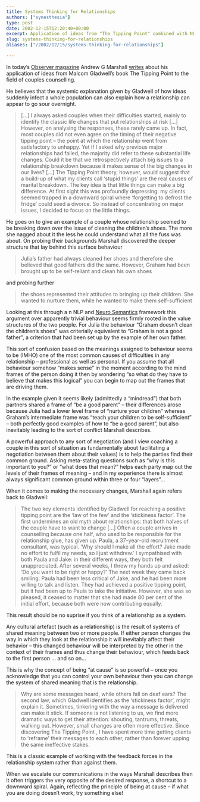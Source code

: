```yaml
---
title: Systems Thinking for Relationships
authors: ["synesthesia"]
type: post
date: 2002-12-15T12:20:40+00:00
excerpt: Application of ideas from "The Tipping Point" combined with NLP to resolving relationship conflicts
slug: systems-thinking-for-relationships 
aliases: ["/2002/12/15/systems-thinking-for-relationships"]

---
```

In today&#8217;s [Observer magazine][1] Andrew G Marshall [writes][2] about his application of ideas from Malcom Gladwell&#8217;s book <amazonlink asin = "0349113467">The Tipping Point</amazonlink> to the field of couples counselling.
  
<!--more-->


  
He believes that the systemic explanation given by Gladwell of how ideas suddenly infect a whole population can also explain how a relationship can appear to go sour overnight. 

> [&#8230;] I always asked couples when their difficulties started, mainly to identify the classic life changes that put relationships at risk [&#8230;] However, on analysing the responses, these rarely came up. In fact, most couples did not even agree on the timing of their negative tipping point &#8211; the point at which the relationship went from satisfactory to unhappy. Yet if I asked why previous major relationships had failed, the majority did refer to these substantial life changes. Could it be that we retrospectively attach big issues to a relationship breakdown because it makes sense of the big changes in our lives? [&#8230;] The Tipping Point theory, however, would suggest that a build-up of what my clients call &#8216;stupid things&#8217; are the real causes of marital breakdown. The key idea is that little things can make a big difference. At first sight this was profoundly depressing: my clients seemed trapped in a downward spiral where &#8216;forgetting to defrost the fridge&#8217; could seed a divorce. So instead of concentrating on major issues, I decided to focus on the little things. 

He goes on to give an example of a couple whose relationship seemed to be breaking down over the issue of cleaning the children&#8217;s shoes. The more she nagged about it the less he could understand what all the fuss was about. On probing their backgrounds Marshall discovered the deeper structure that lay behind this surface behaviour 

> Julia&#8217;s father had always cleaned her shoes and therefore she believed that good fathers did the same. However, Graham had been brought up to be self-reliant and clean his own shoes

and probing further

> the shoes represented their attitudes to bringing up their children. She wanted to nurture them, while he wanted to make them self-sufficient

Looking at this through a n NLP and [Neuro Semantics][3] framework this argument over apparently trivial behaviour seems firmly rooted in the value structures of the two people. For Julia the behaviour &#8220;Graham doesn&#8217;t clean the children&#8217;s shoes&#8221; was criterially equivalent to &#8220;Graham is not a good father&#8221;, a criterion that had been set up by the example of her own father. 

This sort of confusion based on the meanings assigned to behaviour seems to be (IMHO) one of the most common causes of difficulties in any relationship &#8211; professional as well as personal. If you assume that all behaviour somehow &#8220;makes sense&#8221; in the moment according to the mind frames of the person doing it then by wondering &#8220;so what do they have to believe that makes this logical&#8221; you can begin to map out the frames that are driving them. 

In the example given it seems likely (admittedly a &#8220;mindread&#8221;) that both partners shared a frame of &#8220;be a good parent&#8221; &#8211; their differences arose because Julia had a lower level frame of &#8220;nurture your children&#8221; whereas Graham&#8217;s intermediate frame was &#8220;teach your children to be self-sufficient&#8221; &#8211; both perfectly good examples of how to &#8220;be a good parent&#8221;, but also inevitably leading to the sort of conflict Marshall describes.

A powerful approach to any sort of negotiation (and I view coaching a couple in this sort of situation as fundamentally about facilitating a negotiation between them about their values) is to help the parties find their common ground. Asking meta-stating questions such as &#8220;why is this important to you?&#8221; or &#8220;what does that mean?&#8221; helps each party map out the levels of their frames of meaning &#8211; and in my experience there is almost always significant common ground within three or four &#8220;layers&#8221;&#8230;

When it comes to making the necessary changes, Marshall again refers back to Gladwell:

> The two key elements identified by Gladwell for reaching a positive tipping point are the &#8216;law of the few&#8217; and the &#8216;stickiness factor&#8217;. The first undermines an old myth about relationships: that both halves of the couple have to want to change [&#8230;] Often a couple arrives in counselling because one half, who used to be responsible for the relationship glue, has given up. Paula, a 37-year-old recruitment consultant, was typical. &#8216;Why should I make all the effort? Jake made no effort to fulfil my needs, so I just withdrew.&#8217; I sympathised with both Paula and Jake: in their different ways, they both felt unappreciated. After several weeks, I threw my hands up and asked: &#8216;Do you want to be right or happy?&#8217; The next week they came back smiling. Paula had been less critical of Jake, and he had been more willing to talk and listen. They had achieved a positive tipping point, but it had been up to Paula to take the initiative. However, she was so pleased, it ceased to matter that she had made 80 per cent of the initial effort, because both were now contributing equally. 

This result should be no suprise if you think of a relationship as a system. 

Any cultural artefact (such as a relationship) is the result of systems of shared meaning between two or more people. If either person changes the way in which they look at the relationship it will inevitably affect their behavior &#8211; this changed behaviour will be interpreted by the other in the context of their frames and thus change their behaviour, which feeds back to the first person &#8230; and so on&#8230; 

This is why the concept of being &#8220;at cause&#8221; is so powerful &#8211; once you acknowledge that you can control your own behaviour then you can change the system of shared meaning that is the relationship. 

> Why are some messages heard, while others fall on deaf ears? The second law, which Gladwell identifies as the &#8216;stickiness factor&#8217;, might explain it. Sometimes, tinkering with the way a message is delivered can make it stick. If someone is not listening to us, we find more dramatic ways to get their attention: shouting, tantrums, threats, walking out. However, small changes are often more effective. Since discovering The Tipping Point , I have spent more time getting clients to &#8216;reframe&#8217; their messages to each other, rather than forever upping the same ineffective stakes. 

This is a classic example of working with the feedback forces in the relationship system rather than against them. 

When we escalate our communications in the ways Marshall describes then it often triggers the very opposite of the desired response, a shortcut to a downward spiral. Again, reflecting the principle of being at cause &#8211; if what you are doing doesn&#8217;t work, try something else!

 [1]: https://www.observer.co.uk/magazine/
 [2]: https://www.observer.co.uk/magazine/story/0,11913,860073,00.html "Guardian Unlimited Observer | Magazine | Tipping the balance"
 [3]: https://www.neurosemantics.com/